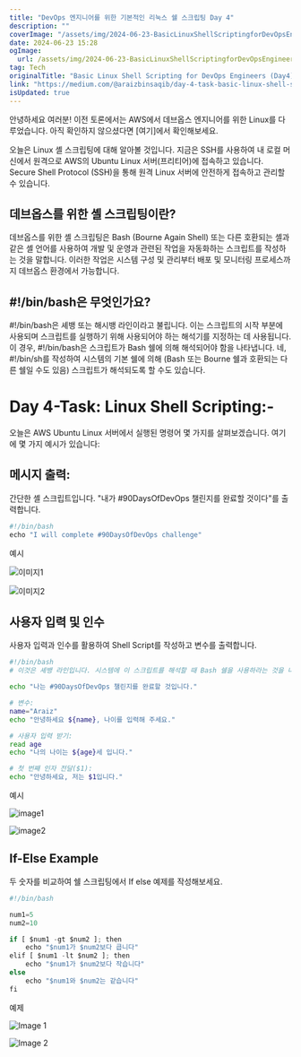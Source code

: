 ```yaml
---
title: "DevOps 엔지니어를 위한 기본적인 리눅스 쉘 스크립팅 Day 4"
description: ""
coverImage: "/assets/img/2024-06-23-BasicLinuxShellScriptingforDevOpsEngineersDay4_0.png"
date: 2024-06-23 15:28
ogImage:
  url: /assets/img/2024-06-23-BasicLinuxShellScriptingforDevOpsEngineersDay4_0.png
tag: Tech
originalTitle: "Basic Linux Shell Scripting for DevOps Engineers (Day4)"
link: "https://medium.com/@araizbinsaqib/day-4-task-basic-linux-shell-scripting-for-devops-engineers-c5b867bc8960"
isUpdated: true
---
```


안녕하세요 여러분!
이전 토론에서는 AWS에서 데브옵스 엔지니어를 위한 Linux를 다루었습니다. 아직 확인하지 않으셨다면 [여기]에서 확인해보세요.

오늘은 Linux 셸 스크립팅에 대해 알아볼 것입니다. 지금은 SSH를 사용하여 내 로컬 머신에서 원격으로 AWS의 Ubuntu Linux 서버(프리티어)에 접속하고 있습니다. Secure Shell Protocol (SSH)을 통해 원격 Linux 서버에 안전하게 접속하고 관리할 수 있습니다.

## 데브옵스를 위한 셸 스크립팅이란?

데브옵스를 위한 셸 스크립팅은 Bash (Bourne Again Shell) 또는 다른 호환되는 셸과 같은 셸 언어를 사용하여 개발 및 운영과 관련된 작업을 자동화하는 스크립트를 작성하는 것을 말합니다. 이러한 작업은 시스템 구성 및 관리부터 배포 및 모니터링 프로세스까지 데브옵스 환경에서 가능합니다.

<div class="content-ad"></div>

## #!/bin/bash은 무엇인가요?

#!/bin/bash은 셰뱅 또는 해시뱅 라인이라고 불립니다. 이는 스크립트의 시작 부분에 사용되며 스크립트를 실행하기 위해 사용되어야 하는 해석기를 지정하는 데 사용됩니다. 이 경우, #!/bin/bash은 스크립트가 Bash 쉘에 의해 해석되어야 함을 나타냅니다. 네, #!/bin/sh를 작성하여 시스템의 기본 쉘에 의해 (Bash 또는 Bourne 쉘과 호환되는 다른 쉘일 수도 있음) 스크립트가 해석되도록 할 수도 있습니다.

# Day 4-Task: Linux Shell Scripting:-

오늘은 AWS Ubuntu Linux 서버에서 실행된 명령어 몇 가지를 살펴보겠습니다. 여기에 몇 가지 예시가 있습니다:

<div class="content-ad"></div>

## 메시지 출력:

간단한 셸 스크립트입니다. "내가 #90DaysOfDevOps 챌린지를 완료할 것이다"를 출력합니다.

```js
#!/bin/bash
echo "I will complete #90DaysOfDevOps challenge"
```

예시

<div class="content-ad"></div>

![이미지1](/assets/img/2024-06-23-BasicLinuxShellScriptingforDevOpsEngineersDay4_0.png)

![이미지2](/assets/img/2024-06-23-BasicLinuxShellScriptingforDevOpsEngineersDay4_1.png)

## 사용자 입력 및 인수

사용자 입력과 인수를 활용하여 Shell Script를 작성하고 변수를 출력합니다.

<div class="content-ad"></div>

```bash
#!/bin/bash
# 이것은 셰뱅 라인입니다. 시스템에 이 스크립트를 해석할 때 Bash 쉘을 사용하라는 것을 나타냅니다.

echo "나는 #90DaysOfDevOps 챌린지를 완료할 것입니다."

# 변수:
name="Araiz"
echo "안녕하세요 ${name}, 나이를 입력해 주세요."

# 사용자 입력 받기:
read age
echo "나의 나이는 ${age}세 입니다."

# 첫 번째 인자 전달($1):
echo "안녕하세요, 저는 $1입니다."
```

예시

![image1](/assets/img/2024-06-23-BasicLinuxShellScriptingforDevOpsEngineersDay4_2.png)

![image2](/assets/img/2024-06-23-BasicLinuxShellScriptingforDevOpsEngineersDay4_3.png)

<div class="content-ad"></div>

## If-Else Example

두 숫자를 비교하여 쉘 스크립팅에서 If else 예제를 작성해보세요.

```js
#!/bin/bash

num1=5
num2=10

if [ $num1 -gt $num2 ]; then
    echo "$num1가 $num2보다 큽니다"
elif [ $num1 -lt $num2 ]; then
    echo "$num1가 $num2보다 작습니다"
else
    echo "$num1와 $num2는 같습니다"
fi
```

예제

<div class="content-ad"></div>

![Image 1](/assets/img/2024-06-23-BasicLinuxShellScriptingforDevOpsEngineersDay4_4.png)

![Image 2](/assets/img/2024-06-23-BasicLinuxShellScriptingforDevOpsEngineersDay4_5.png)
